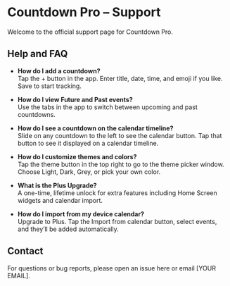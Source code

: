 # Countdown Pro – Support

Welcome to the official support page for Countdown Pro.

## Help and FAQ

- **How do I add a countdown?**  
  Tap the + button in the app. Enter title, date, time, and emoji if you like. Save to start tracking.

- **How do I view Future and Past events?**  
  Use the tabs in the app to switch between upcoming and past countdowns.

- **How do I see a countdown on the calendar timeline?**  
  Slide on any countdown to the left to see the calendar button. Tap that button to see it displayed on a calendar timeline.

- **How do I customize themes and colors?**  
  Tap the theme button in the top right to go to the theme picker window. Choose Light, Dark, Grey, or pick your own color.

- **What is the Plus Upgrade?**  
  A one-time, lifetime unlock for extra features including Home Screen widgets and calendar import.

- **How do I import from my device calendar?**  
  Upgrade to Plus. Tap the Import from calendar button, select events, and they’ll be added automatically.

## Contact

For questions or bug reports, please open an issue here or email [YOUR EMAIL].
